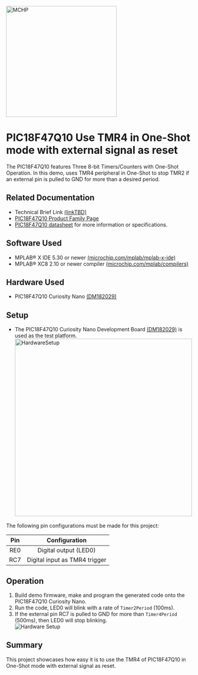 <a href="https://www.microchip.com" rel="nofollow"><img src="images/MicrochipLogo.png" alt="MCHP" width="300"/></a>

# PIC18F47Q10 Use TMR4 in One-Shot mode with external signal as reset

The PIC18F47Q10 features Three 8-bit Timers/Counters with One-Shot Operation.
In this demo, uses TMR4 peripheral in One-Shot to stop TMR2 if an external pin is pulled to GND for more than a desired period.

## Related Documentation
- Technical Brief Link [(linkTBD)](http://www.microchip.com/)
- [PIC18F47Q10 Product Family Page](https://www.microchip.com/design-centers/8-bit/pic-mcus/device-selection/PIC18F47Q10)
- [PIC18F47Q10 datasheet](http://ww1.microchip.com/downloads/en/DeviceDoc/40002043D.pdf) for more information or specifications.

## Software Used

- MPLAB® X IDE 5.30 or newer [(microchip.com/mplab/mplab-x-ide)](http://www.microchip.com/mplab/mplab-x-ide)
- MPLAB® XC8 2.10 or newer compiler [(microchip.com/mplab/compilers)](http://www.microchip.com/mplab/compilers)

## Hardware Used
- PIC18F47Q10 Curiosity Nano [(DM182029)](https://www.microchip.com/Developmenttools/ProductDetails/DM182029)

## Setup

- The PIC18F47Q10 Curiosity Nano Development Board [(DM182029)](https://www.microchip.com/Developmenttools/ProductDetails/DM182029) is used as the test platform.
    <br><img src="images/HWsetup.jpg" alt="HardwareSetup" width="480"/>

The following pin configurations must be made for this project:

|Pin           | Configuration         |
| :----------: | :-------------------: |
|RE0           | Digital output (LED0) |
|RC7           | Digital input as TMR4 trigger |

## Operation
1. Build demo firmware, make and program the generated code onto the PIC18F47Q10 Curiosity Nano.
2. Run the code, LED0 will blink with a rate of `Timer2Period` (100ms).
3. If the external pin RC7 is pulled to GND for more than `Timer4Period` (500ms), then LED0 will stop blinking. 
    <br><img src="images/HWsetup-One-Shot.gif" alt="Hardware Setup"/>


## Summary

This project showcases how easy it is to use the TMR4 of PIC18F47Q10 in One-Shot mode with external signal as reset.
